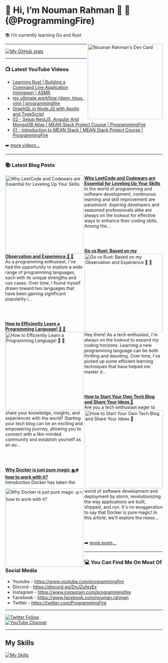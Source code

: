 # 👋 Hi, I’m Nouman Rahman 🚀 🤖 (@ProgrammingFire)
📚 I’m currently learning Go and Rust

<div align="left">
  <a href="https://app.daily.dev/programmingfire"><img align="right" width="240" src="https://api.daily.dev/devcards/86dba213ca724d5892a77340b0410d32.png?r=jab" alt="Nouman Rahman's Dev Card"/></a>
</div>

---

[![My GitHub stats](https://github-readme-stats.vercel.app/api?username=programmingfire&theme=github_dark&show_icons=true)](https://github.com/anuraghazra/github-readme-stats)

---

### 📺 Latest YouTube Videos

<!-- YOUTUBE:START -->
- [Learning Rust | Building a Command Line Application &lpar;minigrep&rpar; | ASMR](https://www.youtube.com/watch?v=1E6cDAm38YY)
- [my ultimate workflow &lpar;dwm, tmux, vim&rpar; | programmingfire](https://www.youtube.com/watch?v=LVEqwUCeRKc)
- [GraphQL in Node.JS with Apollo and TypeScript](https://www.youtube.com/watch?v=ScvRw00L-5w)
- [02 - Setup NestJS, Angular And MongoDB Atlas | MEAN Stack Project Course | ProgrammingFire](https://www.youtube.com/watch?v=PffxVIxLGMU)
- [01 - Introduction to MEAN Stack | MEAN Stack Project Course | ProgrammingFire](https://www.youtube.com/watch?v=uCbo1Ix3SIA)
<!-- YOUTUBE:END -->

➡️ [more videos...](https://youtube.com/c/ProgrammingFire)

---

### 📚 Latest Blog Posts

<!-- HASHNODE_BLOG:START -->
<p align="left">
<a href="https://programmingfire.com/why-leetcode-and-codewars-are-essential-for-leveling-up-your-skills" title="Why LeetCode and Codewars are Essential for Leveling Up Your Skills"><img src="https://cdn.hashnode.com/res/hashnode/image/upload/v1691421676494/d46525e4-a450-4cc3-8c3b-5c44d088d1ad.png" alt="Why LeetCode and Codewars are Essential for Leveling Up Your Skills" width="250px" align="left" /></a>
<a href="https://programmingfire.com/why-leetcode-and-codewars-are-essential-for-leveling-up-your-skills" title="Why LeetCode and Codewars are Essential for Leveling Up Your Skills"><strong>Why LeetCode and Codewars are Essential for Leveling Up Your Skills</strong></a>
<br/> In the world of programming and software development, continuous learning and skill improvement are paramount. Aspiring developers and seasoned professionals alike are always on the lookout for effective ways to enhance their coding skills. Among the... </p> <br/> <br/>
<p align="left">
<a href="https://programmingfire.com/go-vs-rust-based-on-my-observation-and-experience" title="Go vs Rust: Based on my Observation and Experience 🦀 🚀"><img src="https://cdn.hashnode.com/res/hashnode/image/upload/v1690795374688/3e7ab4b7-317c-4a88-b824-f6710df83f09.png" alt="Go vs Rust: Based on my Observation and Experience 🦀 🚀" width="250px" align="right" /></a>
<a href="https://programmingfire.com/go-vs-rust-based-on-my-observation-and-experience" title="Go vs Rust: Based on my Observation and Experience 🦀 🚀"><strong>Go vs Rust: Based on my Observation and Experience 🦀 🚀</strong></a>
<br/> As a programming enthusiast, I've had the opportunity to explore a wide range of programming languages, each with its unique strengths and use cases. Over time, I found myself drawn toward two languages that have been gaining significant popularity i... </p> <br/> <br/>
<p align="left">
<a href="https://programmingfire.com/how-to-efficiently-learn-a-programming-language" title="How to Efficiently Learn a Programming Language! 🚀 📖"><img src="https://cdn.hashnode.com/res/hashnode/image/upload/v1690619199203/f156ec75-1bed-4867-a95d-3ba1fc3ade14.png" alt="How to Efficiently Learn a Programming Language! 🚀 📖" width="250px" align="left" /></a>
<a href="https://programmingfire.com/how-to-efficiently-learn-a-programming-language" title="How to Efficiently Learn a Programming Language! 🚀 📖"><strong>How to Efficiently Learn a Programming Language! 🚀 📖</strong></a>
<br/> Hey there! As a tech enthusiast, I'm always on the lookout to expand my coding horizons. Learning a new programming language can be both thrilling and daunting. Over time, I've picked up some efficient learning techniques that have helped me master d... </p> <br/> <br/>
<p align="left">
<a href="https://programmingfire.com/how-to-start-your-own-tech-blog-and-share-your-ideas" title="How to Start Your Own Tech Blog and Share Your Ideas 🚀"><img src="https://cdn.hashnode.com/res/hashnode/image/upload/v1690542561159/ad6a9c9d-8c65-4b8d-9f4c-5fdd95096189.png" alt="How to Start Your Own Tech Blog and Share Your Ideas 🚀" width="250px" align="right" /></a>
<a href="https://programmingfire.com/how-to-start-your-own-tech-blog-and-share-your-ideas" title="How to Start Your Own Tech Blog and Share Your Ideas 🚀"><strong>How to Start Your Own Tech Blog and Share Your Ideas 🚀</strong></a>
<br/> Are you a tech enthusiast eager to share your knowledge, insights, and experiences with the world? Starting your tech blog can be an exciting and empowering journey, allowing you to connect with a like-minded community and establish yourself as an au... </p> <br/> <br/>
<p align="left">
<a href="https://programmingfire.com/why-docker-is-just-pure-magic-how-to-work-with-it" title="Why Docker is just pure magic 🛸🔥 how to work with it?"><img src="https://cdn.hashnode.com/res/hashnode/image/upload/v1690212541363/43a718a4-3459-4ff0-8ee0-255d4fdfd2a4.png" alt="Why Docker is just pure magic 🛸🔥 how to work with it?" width="250px" align="left" /></a>
<a href="https://programmingfire.com/why-docker-is-just-pure-magic-how-to-work-with-it" title="Why Docker is just pure magic 🛸🔥 how to work with it?"><strong>Why Docker is just pure magic 🛸🔥 how to work with it?</strong></a>
<br/> Introduction
Docker has taken the world of software development and deployment by storm, revolutionizing the way applications are built, shipped, and run. It's no exaggeration to say that Docker is pure magic! In this article, we'll explore the reaso... </p> <br/> <br/>
<!-- HASHNODE_BLOG:END -->


➡️ [more posts...](https://programmingfire.com/)

---

### 💻 You Can Find Me On Most Of Social Media

* Youtube - https://www.youtube.com/programmingfire
* Discord - https://discord.gg/DnJZufgzEx
* Instagram - https://www.instagram.com/programmingfire
* Facebook - https://www.facebook.com/nouman.rahman
* Twitter - https://twitter.com/ProgrammingFire

---

[![Twitter Follow](https://img.shields.io/twitter/follow/ProgrammingFire?label=Follow%20On%20Twitter&style=social)](https://twitter.com/ProgrammingFire)
<br>
[![YouTube Channel](https://img.shields.io/youtube/channel/subscribers/UCWOD0-JKR1WfpEf_MhdY2pw?label=Subscribe%20On%20YouTube&style=social)](https://youtube.com/c/ProgrammingFire)

---

## My Skills
[![My Skills](https://skillicons.dev/icons?i=dotnet,cs,js,ts,html,css,wasm,git,vscode,docker,kubernetes,redis,postgres,mongodb,md,linux,graphql,go,figma)](https://skillicons.dev)
